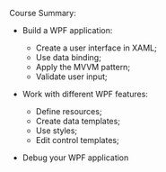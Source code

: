 Course Summary:
- Build a WPF application:
  - Create a user interface in XAML;
  - Use data binding;
  - Apply the MVVM pattern;
  - Validate user input;
  
- Work with different WPF features:
  - Define resources;
  - Create data templates;
  - Use styles;
  - Edit control templates;

- Debug your WPF application  

